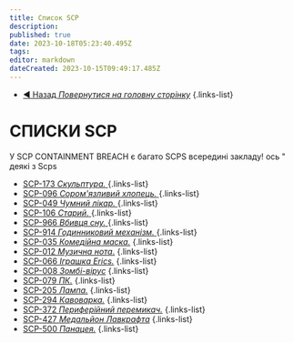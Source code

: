 ```yaml
---
title: Список SCP
description: 
published: true
date: 2023-10-18T05:23:40.495Z
tags: 
editor: markdown
dateCreated: 2023-10-15T09:49:17.485Z
---
```


- [:arrow_backward: Назад *Повернутися на головну сторінку*](/ua/home)
{.links-list}
# СПИСКИ SCP
У SCP CONTAINMENT BREACH є багато SCPS всередині закладу! ось " деякі з Scps
- [SCP-173 *Скульптура.* ](/uk/game/scp-173)
{.links-list}
- [SCP-096 *Сором'язливий хлопець.* ](/uk/game/scp096)
{.links-list}
- [SCP-049 *Чумний лікар.* ](/uk/game/scp049)
{.links-list}
- [SCP-106 *Старий.* ](/uk/game/scp106)
{.links-list}
- [SCP-966 *Вбивця сну.* ](/uk/game/scp966)
{.links-list}
- [SCP-914 *Годинниковий механізм.* ](/uk/game/scp914)
{.links-list}
- [SCP-035 *Комедійна маска.*](/uk/game/scps/035)
{.links-list}
- [SCP-012 *Музична нота*.](/uk/game/scps/012)
{.links-list}
- [SCP-066 *Іграшка Erics.*](/en/game/scps/066)
{.links-list}
- [SCP-008 *Зомбі-вірус*](/en/game/scps/008)
{.links-list}
- [SCP-079 *ПК.*](/en/game/scps/079)
{.links-list}
- [SCP-205 *Лампа.*](/en/game/scps/205)
{.links-list}
- [SCP-294 *Кавоварка.*](/en/game/scps/294)
{.links-list}
- [SCP-372 *Периферійний перемикач.*](/uk/game/scps/372)
{.links-list}
- [SCP-427 *Медальйон Лавкрафта*](/uk/game/scps/427)
{.links-list}
- [SCP-500 *Панацея.*](/uk/game/scps/500)
{.links-list}